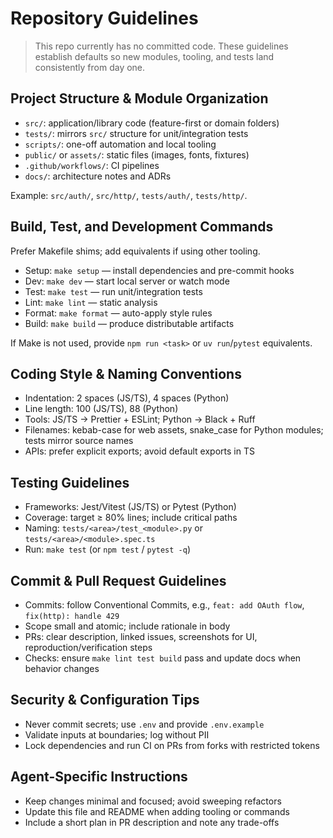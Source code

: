 # Repository Guidelines

> This repo currently has no committed code. These guidelines establish defaults so new modules, tooling, and tests land consistently from day one.

## Project Structure & Module Organization

- `src/`: application/library code (feature-first or domain folders)
- `tests/`: mirrors `src/` structure for unit/integration tests
- `scripts/`: one-off automation and local tooling
- `public/` or `assets/`: static files (images, fonts, fixtures)
- `.github/workflows/`: CI pipelines
- `docs/`: architecture notes and ADRs

Example: `src/auth/`, `src/http/`, `tests/auth/`, `tests/http/`.

## Build, Test, and Development Commands

Prefer Makefile shims; add equivalents if using other tooling.

- Setup: `make setup` — install dependencies and pre-commit hooks
- Dev: `make dev` — start local server or watch mode
- Test: `make test` — run unit/integration tests
- Lint: `make lint` — static analysis
- Format: `make format` — auto-apply style rules
- Build: `make build` — produce distributable artifacts

If Make is not used, provide `npm run <task>` or `uv run`/`pytest` equivalents.

## Coding Style & Naming Conventions

- Indentation: 2 spaces (JS/TS), 4 spaces (Python)
- Line length: 100 (JS/TS), 88 (Python)
- Tools: JS/TS → Prettier + ESLint; Python → Black + Ruff
- Filenames: kebab-case for web assets, snake_case for Python modules; tests mirror source names
- APIs: prefer explicit exports; avoid default exports in TS

## Testing Guidelines

- Frameworks: Jest/Vitest (JS/TS) or Pytest (Python)
- Coverage: target ≥ 80% lines; include critical paths
- Naming: `tests/<area>/test_<module>.py` or `tests/<area>/<module>.spec.ts`
- Run: `make test` (or `npm test` / `pytest -q`)

## Commit & Pull Request Guidelines

- Commits: follow Conventional Commits, e.g., `feat: add OAuth flow`, `fix(http): handle 429`
- Scope small and atomic; include rationale in body
- PRs: clear description, linked issues, screenshots for UI, reproduction/verification steps
- Checks: ensure `make lint test build` pass and update docs when behavior changes

## Security & Configuration Tips

- Never commit secrets; use `.env` and provide `.env.example`
- Validate inputs at boundaries; log without PII
- Lock dependencies and run CI on PRs from forks with restricted tokens

## Agent-Specific Instructions

- Keep changes minimal and focused; avoid sweeping refactors
- Update this file and README when adding tooling or commands
- Include a short plan in PR description and note any trade-offs
